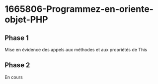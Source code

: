 # 1665806-Programmez-en-oriente-objet-PHP
## Phase 1
Mise en évidence des appels aux méthodes et aux propriétés de This
## Phase 2
En cours